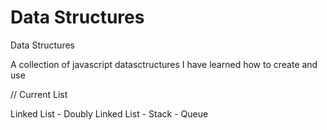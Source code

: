 # Data Structures
 Data Structures

A collection of javascript datasctructures I have learned how to create and use

// Current List

Linked List -
Doubly Linked List -
Stack -
Queue
